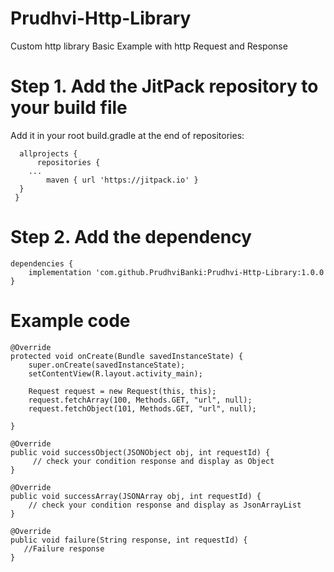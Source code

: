 # Prudhvi-Http-Library
Custom http library
Basic Example with http Request and Response

# Step 1. Add the JitPack repository to your build file
Add it in your root build.gradle at the end of repositories:

      allprojects {
          repositories {
		...
	        maven { url 'https://jitpack.io' }
	  }
     }
# Step 2. Add the dependency

    dependencies {
        implementation 'com.github.PrudhviBanki:Prudhvi-Http-Library:1.0.0
    }

# Example code 
    @Override
    protected void onCreate(Bundle savedInstanceState) {
        super.onCreate(savedInstanceState);
        setContentView(R.layout.activity_main);

        Request request = new Request(this, this);
        request.fetchArray(100, Methods.GET, "url", null);
        request.fetchObject(101, Methods.GET, "url", null);

    }

    @Override
    public void successObject(JSONObject obj, int requestId) {
         // check your condition response and display as Object
    }

    @Override
    public void successArray(JSONArray obj, int requestId) {
        // check your condition response and display as JsonArrayList
    }

    @Override
    public void failure(String response, int requestId) {
       //Failure response
    }
